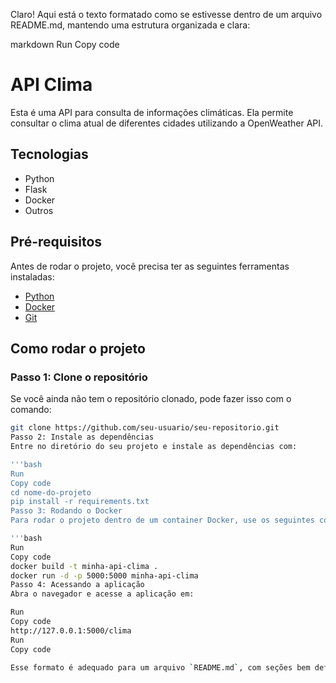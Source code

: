 Claro! Aqui está o texto formatado como se estivesse dentro de um arquivo README.md, mantendo uma estrutura organizada e clara:

markdown
Run
Copy code
# API Clima

Esta é uma API para consulta de informações climáticas. Ela permite consultar o clima atual de diferentes cidades utilizando a OpenWeather API.

## Tecnologias

- Python
- Flask
- Docker
- Outros

## Pré-requisitos

Antes de rodar o projeto, você precisa ter as seguintes ferramentas instaladas:

- [Python](https://www.python.org/downloads/)
- [Docker](https://www.docker.com/get-started)
- [Git](https://git-scm.com/)

## Como rodar o projeto

### Passo 1: Clone o repositório

Se você ainda não tem o repositório clonado, pode fazer isso com o comando:

```bash
git clone https://github.com/seu-usuario/seu-repositorio.git
Passo 2: Instale as dependências
Entre no diretório do seu projeto e instale as dependências com:

'''bash
Run
Copy code
cd nome-do-projeto
pip install -r requirements.txt
Passo 3: Rodando o Docker
Para rodar o projeto dentro de um container Docker, use os seguintes comandos:

'''bash
Run
Copy code
docker build -t minha-api-clima .
docker run -d -p 5000:5000 minha-api-clima
Passo 4: Acessando a aplicação
Abra o navegador e acesse a aplicação em:

Run
Copy code
http://127.0.0.1:5000/clima
Run
Copy code

Esse formato é adequado para um arquivo `README.md`, com seções bem defin
